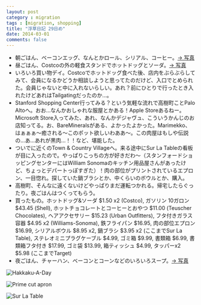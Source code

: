 ```yaml
---
layout: post
category : migration
tags : [migration, shopping]
title: "浮草日記 29日め"
date: 2014-03-01
comments: false
---
```


* 朝ごはん、ベーコンエッグ、なんとかロール、シリアル、コーヒー。[-> 写真](http://instagram.com/p/lEHqKxFDe8/)
* 昼ごはん、Costcoの外の軽食スタンドでホットドッグとソーダ。[-> 写真](http://instagram.com/p/lEHz-BFDfG/)
* いろいろ買い物デイ。Costcoでホットドッグ食べた後、店内をぶらぶらしてみて、会員になるかどうか相談しようと思ってたのだけど、入口でとめられた。会員じゃないと中に入れないらしい。あれ？前にひとりで行ったとき入れたけどあれはTailgatingだったのか…。
* Stanford Shopping Center行ってみる？という気軽な流れで高樹町ことPalo Altoへ。おお…なんかおしゃれな服屋とかある！Apple Storeあるねー。Microsoft Store入ってみた、あれ、なんかデジャヴュ、こういうかんじのお店知ってる。お、BareMineralsがある、よかったよかった。Marimekko、はぁぁぁ〜癒される〜このポット欲しいわああ〜。この肉屋はもしや伝説の…あ…あれが黒肉…！！など、堪能した。
* ついでに近くのTown & Country Villageへ。来る途中にSur La Tableの看板が目に入ったので。やっぱりこっちの方が好きだわ〜（スタンフォードショッピングセンターにはWilliam Sonomaのキッチン用品屋さんがあったけど、ちょっとデパートっぽすぎた）！肉の部位がプリントされているエプロン、一目惚れ。探していた鍋ブラシとか、中くらいのボウルとか、購入。
* 高樹町、そんなに遠くないけどやっぱりまだ運転つかれる。帰宅したらぐったり。夜ごはんはつくってもらう。
* 買ったもの。ホットドッグ&ソーダ $1.50 x2 (Costco), ガソリン 10ガロン $43.45 (Shell), ホットチョコレートとコーヒーとおやつ $11.00 (Teuscher Chocolates), ヘアアクセサリー $15.23 (Urban Outfitters),  フタ付きガラス容器 $4.95 x2 (Williams-Sonoma), 鉄フライパン $16.95, 肉の部位エプロン $16.99, シリアルボウル $8.95 x2, 鍋ブラシ $3.95 x2 (ここまでSur La Table), ステレオミニプラグケーブル $4.99, ゴミ箱 $9.99, 書類箱 $6.99, 書類箱フタ付き $17.99,  ゴミ袋 $13.99, 箱ティッシュ $4.99, タッパーx2 $5.98 (ここまでTarget)
* 夜ごはん、チャーハン、ベーコンとコーンなどのいろいろスープ。[-> 写真](http://instagram.com/p/lEH5CdlDfI/)

![Hakkaku-A-Day](https://lh3.googleusercontent.com/-zJl-4ge2rOg/UxPtdu49xeI/AAAAAAAB7s8/kWEecVgIZNE/w620-h465-no/P1150900.JPG)

![Prime cut apron](https://lh6.googleusercontent.com/-W9nf504GyLo/Uxu_YSyduhI/AAAAAAAB8M4/DHIiTJbqAcY/w620-h465-no/P1150904.JPG)

![Sur La Table](https://lh5.googleusercontent.com/-CC2HG7j4b_8/Uxu_rKHJxKI/AAAAAAAB8NE/prO62Spp2gU/w620-h465-no/P1150894.JPG)